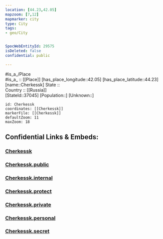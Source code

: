 ```yaml
---
location: [44.23,42.05] 
mapzoom: [7,12] 
mapmarker: city 
type: City
tags:
- geo/City


SpocWebEntityId: 29575
isDeleted: false
confidential: public

---
```

#is_a_/Place  
#is_a_ :: [[Place]] 
[has_place_longitude::42.05] 
[has_place_latitude::44.23] 
[name::Cherkessk] 
State ::  
Country :: [[Russia]]  
[StateId::37045] 
[Population::] 
[Unknown::] 


```leaflet
id: Cherkessk
coordinates: [[Cherkessk]] 
markerFile: [[Cherkessk]] 
defaultZoom: 11 
maxZoom: 18
```


## Confidential Links & Embeds: 

### [Cherkessk](/_Standards/Earth/Continent/Europe/Europe~East/Russia/Russia~NorthCaucasus/Karachay-Cherkess/City/Cherkessk.md) 

### [Cherkessk.public](/_public/Earth/Continent/Europe/Europe~East/Russia/Russia~NorthCaucasus/Karachay-Cherkess/City/Cherkessk.public.md) 

### [Cherkessk.internal](/_internal/Earth/Continent/Europe/Europe~East/Russia/Russia~NorthCaucasus/Karachay-Cherkess/City/Cherkessk.internal.md) 

### [Cherkessk.protect](/_protect/Earth/Continent/Europe/Europe~East/Russia/Russia~NorthCaucasus/Karachay-Cherkess/City/Cherkessk.protect.md) 

### [Cherkessk.private](/_private/Earth/Continent/Europe/Europe~East/Russia/Russia~NorthCaucasus/Karachay-Cherkess/City/Cherkessk.private.md) 

### [Cherkessk.personal](/_personal/Earth/Continent/Europe/Europe~East/Russia/Russia~NorthCaucasus/Karachay-Cherkess/City/Cherkessk.personal.md) 

### [Cherkessk.secret](/_secret/Earth/Continent/Europe/Europe~East/Russia/Russia~NorthCaucasus/Karachay-Cherkess/City/Cherkessk.secret.md)

